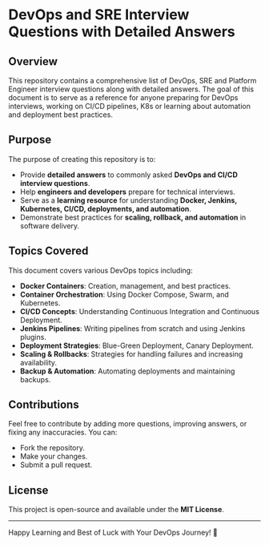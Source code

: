 # DevOps and SRE Interview Questions with Detailed Answers

## Overview
This repository contains a comprehensive list of DevOps, SRE and Platform Engineer interview questions along with detailed answers. The goal of this document is to serve as a reference for anyone preparing for DevOps interviews, working on CI/CD pipelines, K8s or learning about automation and deployment best practices.

## Purpose
The purpose of creating this repository is to:
- Provide **detailed answers** to commonly asked **DevOps and CI/CD interview questions**.
- Help **engineers and developers** prepare for technical interviews.
- Serve as a **learning resource** for understanding **Docker, Jenkins, Kubernetes, CI/CD, deployments, and automation**.
- Demonstrate best practices for **scaling, rollback, and automation** in software delivery.

## Topics Covered
This document covers various DevOps topics including:
- **Docker Containers**: Creation, management, and best practices.
- **Container Orchestration**: Using Docker Compose, Swarm, and Kubernetes.
- **CI/CD Concepts**: Understanding Continuous Integration and Continuous Deployment.
- **Jenkins Pipelines**: Writing pipelines from scratch and using Jenkins plugins.
- **Deployment Strategies**: Blue-Green Deployment, Canary Deployment.
- **Scaling & Rollbacks**: Strategies for handling failures and increasing availability.
- **Backup & Automation**: Automating deployments and maintaining backups.

## Contributions
Feel free to contribute by adding more questions, improving answers, or fixing any inaccuracies. You can:
- Fork the repository.
- Make your changes.
- Submit a pull request.

## License
This project is open-source and available under the **MIT License**.

---

Happy Learning and Best of Luck with Your DevOps Journey! 🚀

